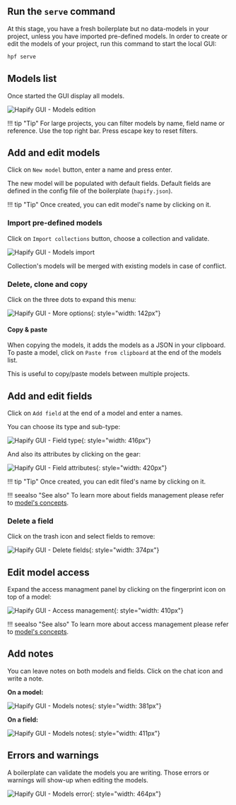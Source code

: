 ## Run the `serve` command

At this stage, you have a fresh boilerplate but no data-models in your project, unless you have imported pre-defined models.
In order to create or edit the models of your project, run this command to start the local GUI:

```bash
hpf serve
```

## Models list

Once started the GUI display all models.

![Hapify GUI - Models edition](../../assets/gui-models.jpg 'Models Edition')

!!! tip "Tip"
    For large projects, you can filter models by name, field name or reference. Use the top right bar.
    Press escape key to reset filters.

## Add and edit models

Click on `New model` button, enter a name and press enter.

The new model will be populated with default fields.
Default fields are defined in the config file of the boilerplate (`hapify.json`).

!!! tip "Tip"
    Once created, you can edit model's name by clicking on it.

### Import pre-defined models

Click on `Import collections` button, choose a collection and validate.

![Hapify GUI - Models import](../../assets/gui-models-import-collections.jpg 'Models import')

Collection's models will be merged with existing models in case of conflict.

### Delete, clone and copy

Click on the three dots to expand this menu:

![Hapify GUI - More options](../../assets/gui-models-more-options.jpg 'More options'){: style="width: 142px"}

#### Copy & paste

When copying the models, it adds the models as a JSON in your clipboard.
To paste a model, click on `Paste from clipboard` at the end of the models list.

This is useful to copy/paste models between multiple projects.

## Add and edit fields

Click on `Add field` at the end of a model and enter a names.

You can choose its type and sub-type:

![Hapify GUI - Field type](../../assets/gui-models-fields-types.jpg 'Field type'){: style="width: 416px"}

And also its attributes by clicking on the gear:

![Hapify GUI - Field attributes](../../assets/gui-models-fields-attributes.jpg 'Field attributes'){: style="width: 420px"}

!!! tip "Tip"
    Once created, you can edit filed's name by clicking on it.

!!! seealso "See also"
    To learn more about fields management please refer to [model's concepts](../../concepts/models/#model-properties).

### Delete a field

Click on the trash icon and select fields to remove:

![Hapify GUI - Delete fields](../../assets/gui-models-fields-delete.jpg 'Delete fields'){: style="width: 374px"}

## Edit model access

Expand the access managment panel by clicking on the fingerprint icon on top of a model:

![Hapify GUI - Access management](../../assets/gui-models-access-managment.jpg 'Access management'){: style="width: 410px"}

!!! seealso "See also"
    To learn more about access management please refer to [model's concepts](../../concepts/models/#access-management).
    
## Add notes

You can leave notes on both models and fields. Click on the chat icon and write a note.

**On a model:**

![Hapify GUI - Models notes](../../assets/gui-models-notes.jpg 'Models notes'){: style="width: 381px"}

**On a field:**

![Hapify GUI - Models notes](../../assets/gui-models-fields-notes.jpg 'Models notes'){: style="width: 411px"}

## Errors and warnings

A boilerplate can validate the models you are writing.
Those errors or warnings will show-up when editing the models.

![Hapify GUI - Models error](../../assets/gui-models-error.jpg 'Models error'){: style="width: 464px"}

